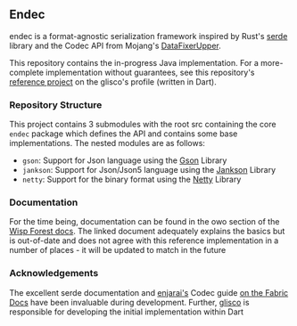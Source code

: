 ## Endec

endec is a format-agnostic serialization framework inspired by Rust's [serde](https://serde.rs) library and the Codec API from Mojang's [DataFixerUpper](https://github.com/mojang/datafixerupper).

This repository contains the in-progress Java implementation. For a more-complete implementation without guarantees, see this repository's [reference project](https://github.com/gliscowo/endec.dart) on the glisco's profile (written in Dart).

### Repository Structure

This project contains 3 submodules with the root src containing the core `endec` package which defines the API and contains some base implementations. The nested modules are as follows:

- `gson`: Support for Json language using the [Gson](https://github.com/google/gson) Library
- `jankson`: Support for Json/Json5 language using the [Jankson](https://github.com/falkreon/Jankson) Library
- `netty`: Support for the binary format using the [Netty](https://github.com/netty/netty) Library

### Documentation

For the time being, documentation can be found in the owo section of the [Wisp Forest docs](https://docs.wispforest.io/owo/endec). The linked document adequately explains the basics but is out-of-date and does not agree with this reference implementation in a number of places - it will be updated to match in the future

### Acknowledgements

The excellent serde documentation and [enjarai's](https://enjarai.dev) Codec guide [on the Fabric Docs](https://docs.fabricmc.net/develop/codecs) have been invaluable during development. Further, [glisco](https://github.com/gliscowo) is responsible for developing the initial implementation within Dart